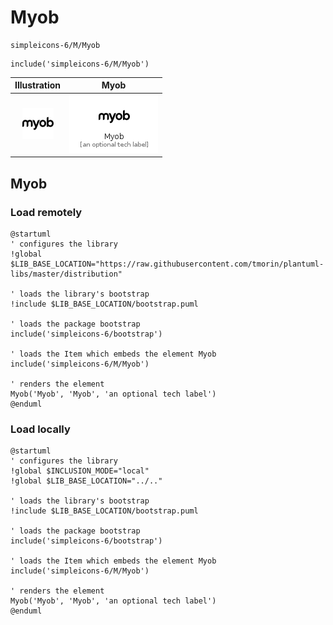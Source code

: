 # Myob


```text
simpleicons-6/M/Myob
```

```text
include('simpleicons-6/M/Myob')
```



| Illustration | Myob |
| :---: | :---: |
| ![illustration for Illustration](../../simpleicons-6/M/Myob.png) | ![illustration for Myob](../../simpleicons-6/M/Myob.Local.png) |




## Myob

### Load remotely
```plantuml
@startuml
' configures the library
!global $LIB_BASE_LOCATION="https://raw.githubusercontent.com/tmorin/plantuml-libs/master/distribution"

' loads the library's bootstrap
!include $LIB_BASE_LOCATION/bootstrap.puml

' loads the package bootstrap
include('simpleicons-6/bootstrap')

' loads the Item which embeds the element Myob
include('simpleicons-6/M/Myob')

' renders the element
Myob('Myob', 'Myob', 'an optional tech label')
@enduml
```

### Load locally
```plantuml
@startuml
' configures the library
!global $INCLUSION_MODE="local"
!global $LIB_BASE_LOCATION="../.."

' loads the library's bootstrap
!include $LIB_BASE_LOCATION/bootstrap.puml

' loads the package bootstrap
include('simpleicons-6/bootstrap')

' loads the Item which embeds the element Myob
include('simpleicons-6/M/Myob')

' renders the element
Myob('Myob', 'Myob', 'an optional tech label')
@enduml
```

